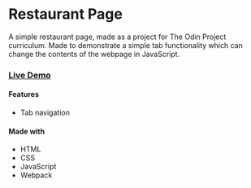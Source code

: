 # Restaurant Page
A simple restaurant page, made as a project for The Odin Project curriculum.
Made to demonstrate a simple tab functionality which can change the contents of the webpage in JavaScript.

### [Live Demo](https://atomicchocolate.github.io/restaurant-page/)

#### Features
* Tab navigation
 
#### Made with
* HTML
* CSS
* JavaScript
* Webpack
